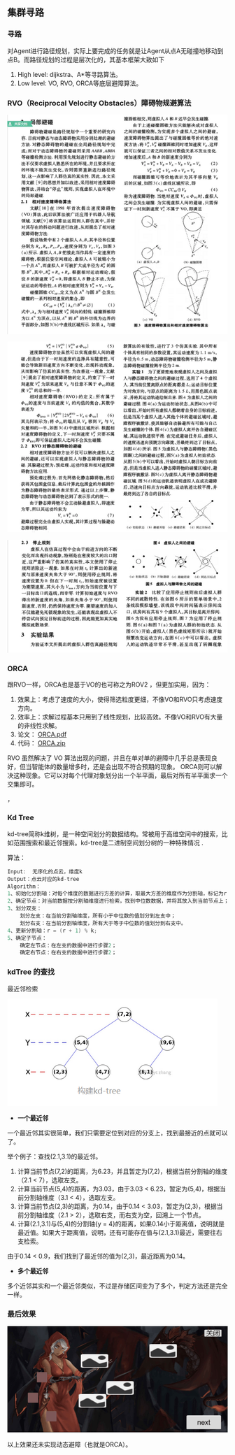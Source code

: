 ## 集群寻路

### 寻路

​	对Agent进行路径规划，实际上要完成的任务就是让Agent从点A无碰撞地移动到点B。而路径规划的过程是层次化的，其基本框架大致如下

1. High level: dijkstra、A*等寻路算法。
2. Low level: VO, RVO, ORCA等底层避障算法。



### RVO（Reciprocal Velocity Obstacles）障碍物规避算法

![1651747557028](%E9%9B%86%E7%BE%A4%E5%AF%BB%E8%B7%AF_%E5%9B%BE%E7%89%87/1651747557028.png)

![1651747577615](%E9%9B%86%E7%BE%A4%E5%AF%BB%E8%B7%AF_%E5%9B%BE%E7%89%87/1651747577615.png)

![1651747612682](%E9%9B%86%E7%BE%A4%E5%AF%BB%E8%B7%AF_%E5%9B%BE%E7%89%87/1651747612682.png)

### ORCA

 跟RVO一样，ORCA也是基于VO的也可称之为ROV2 ，但更加实用，因为：

1. 效果上：考虑了速度的大小，使得筛选粒度更细，不像VO和RVO只考虑速度方向。
2. 效率上：求解过程基本只用到了线性规划，比较高效。不像VO和RVO有大量的非线性求解。
3. 论文： [ORCA.pdf](ORCA.pdf) 
4. 代码： [ORCA.zip](ORCA.zip) 

 RVO 虽然解决了 VO 算法出现的问题，并且在单对单的避障中几乎总是表现良好，但当智能体的数量增多时，还是会出现不符合预期的现象。 ORCA则可以解决这种现象。它可以对每个代理对象划分出一个半平面，最后对所有半平面求一个交集即可。

[参考链接1]: https://indienova.com/indie-game-development/vo-rvo-orca/

，

[参考链接2]: https://blog.csdn.net/liuerin/article/details/103610440



### Kd Tree

 kd-tree简称k维树，是一种空间划分的数据结构。常被用于高维空间中的搜索，比如范围搜索和最近邻搜索。kd-tree是二进制空间划分树的一种特殊情况 .

算法：

```cpp
Input:  无序化的点云，维度k
Output：点云对应的kd-tree
Algorithm：
1、初始化分割轴：对每个维度的数据进行方差的计算，取最大方差的维度作为分割轴，标记为r；
2、确定节点：对当前数据按分割轴维度进行检索，找到中位数数据，并将其放入到当前节点上；
3、划分双支：
    划分左支：在当前分割轴维度，所有小于中位数的值划分到左支中；
    划分右支：在当前分割轴维度，所有大于等于中位数的值划分到右支中。
4、更新分割轴：r = (r + 1) % k;
5、确定子节点：
    确定左节点：在左支的数据中进行步骤2；
    确定右节点：在右支的数据中进行步骤2；
```

### kdTree 的查找

最近邻检索

![1652068494672](%E9%9B%86%E7%BE%A4%E5%AF%BB%E8%B7%AF_%E5%9B%BE%E7%89%87/1652068494672.png)

- **一个最近邻**

一个最近邻其实很简单，我们只需要定位到对应的分支上，找到最接近的点就可以了。

举个例子：查找(2.1,3.1)的最近邻。

1. 计算当前节点(7,2)的距离，为6.23，并且暂定为(7,2)，根据当前分割轴的维度（2.1 < 7），选取左支。
2. 计算当前节点(5,4)的距离，为3.03，由于3.03 < 6.23，暂定为(5,4)，根据当前分割轴维度（3.1 < 4），选取左支。
3. 计算当前节点(2,3)的距离，为0.14，由于0.14 < 3.03，暂定为(2,3)，根据当前分割轴维度（2.1 > 2），选取右支，而右支为空，回溯上一个节点。
4. 计算(2.1,3.1)与(5,4)的分割轴{y = 4}的距离，如果0.14小于距离值，说明就是最近值。如果大于距离值，说明，还有可能存在值与(2.1,3.1)最近，需要往右支检索。

由于0.14 < 0.9，我们找到了最近邻的值为(2,3)，最近距离为0.14。

- **多个最近邻**

多个近邻其实和一个最近邻类似，不过是存储区间变为了多个，判定方法还是完全一样。

### 最后效果

![groupFindPath](%E9%9B%86%E7%BE%A4%E5%AF%BB%E8%B7%AF_%E5%9B%BE%E7%89%87/groupFindPath.gif)

以上效果还未实现动态避障（也就是ORCA）。